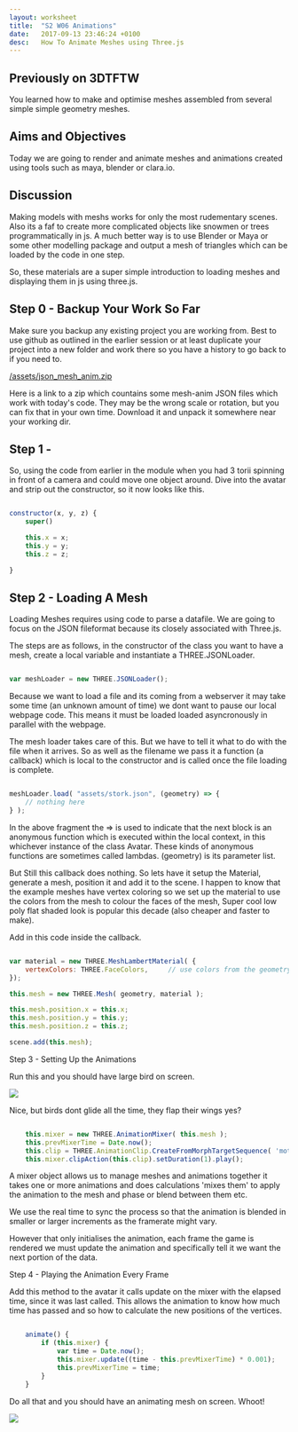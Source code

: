 ```yaml
---
layout: worksheet
title:  "S2 W06 Animations"
date:   2017-09-13 23:46:24 +0100
desc:   How To Animate Meshes using Three.js
---
```


## Previously on 3DTFTW

You learned how to make and optimise meshes assembled from several simple simple geometry meshes.

## Aims and Objectives

Today we are going to render and animate meshes and animations created using tools such as maya, blender or clara.io.

## Discussion

Making models with meshs works for only the most rudementary scenes. Also its a faf to create more complicated objects like snowmen or trees programmatically in js. A much better way is to use Blender or Maya or some other modelling package and output a mesh of triangles which can be loaded by the code in one step.

So, these materials are a super simple introduction to loading meshes and displaying them in js using three.js.

## Step 0 - Backup Your Work So Far

Make sure you backup any existing project you are working from. Best to use github as outlined in the earlier session or at least duplicate your project into a new folder and work there so you have a history to go back to if you need to.

[/assets/json_mesh_anim.zip](../../assets/json_mesh_anim.zip "Download Me Now")

Here is a link to a zip which countains some mesh-anim JSON files which work with today's code. They may be the wrong scale or rotation, but you can fix that in your own time. Download it and unpack it somewhere near your working dir.


## Step 1 -

So, using the code from earlier in the module when you had 3 torii spinning in front of a camera and could move one object around. Dive into the avatar and strip out the constructor, so it now looks like this.

~~~ javascript

constructor(x, y, z) {
    super()

    this.x = x;
    this.y = y;
    this.z = z;

}

~~~

## Step 2 - Loading A Mesh

Loading Meshes requires using code to parse a datafile. We are going to focus on the JSON fileformat because its closely associated with Three.js.

The steps are as follows, in the constructor of the class you want to have a mesh, create a local variable and instantiate a THREE.JSONLoader.

~~~ javascript

var meshLoader = new THREE.JSONLoader();

~~~

Because we want to load a file and its coming from a webserver it may take some time (an unknown amount of time) we dont want to pause our local webpage code. This means it must be loaded loaded asyncronously in parallel with the webpage.

The mesh loader takes care of this. But we have to tell it what to do with the file when it arrives. So as well as the filename we pass it a function (a callback) which is local to the constructor and is called once the file loading is complete.

~~~ javascript

meshLoader.load( "assets/stork.json", (geometry) => {
    // nothing here
} );

~~~

In the above fragment the => is used to indicate that the next block is an anonymous function which is executed within the local context, in this whichever instance of the class Avatar. These kinds of anonymous functions are sometimes called lambdas. (geometry) is its parameter list.

But Still this callback does nothing. So lets have it setup the Material, generate a mesh, position it and add it to the scene. I happen to know that the example meshes have vertex coloring so we set up the material to use the colors from the mesh to colour the faces of the mesh, Super cool low poly flat shaded look is popular this decade (also cheaper and faster to make).

Add in this code inside the callback.

~~~ javascript

var material = new THREE.MeshLambertMaterial( {
    vertexColors: THREE.FaceColors,     // use colors from the geometry
});

this.mesh = new THREE.Mesh( geometry, material );

this.mesh.position.x = this.x;
this.mesh.position.y = this.y;
this.mesh.position.z = this.z;

scene.add(this.mesh);

~~~

Step 3 - Setting Up the Animations

Run this and you should have large bird on screen.

![](../../assets/staticbird.png)

Nice, but birds dont glide all the time, they flap their wings yes?

~~~ javascript

    this.mixer = new THREE.AnimationMixer( this.mesh );
    this.prevMixerTime = Date.now();
    this.clip = THREE.AnimationClip.CreateFromMorphTargetSequence( 'motion', geometry.morphTargets, 30 );
    this.mixer.clipAction(this.clip).setDuration(1).play();

~~~

A mixer object allows us to manage meshes and animations together it takes one or more animations and does calculations 'mixes them' to apply the animation to the mesh and phase or blend between them etc.

 We use the real time to sync the process so that the animation is blended in smaller or larger increments as the framerate might vary.

However that only initialises the animation, each frame the game is rendered we must update the animation and specifically tell it we want the next portion of the data.

Step 4 - Playing the Animation Every Frame

Add this method to the avatar it calls update on the mixer with the elapsed time, since it was last called. This allows the animation to know how much time has passed and so how to calculate the new positions of the vertices.

~~~ javascript

    animate() {
        if (this.mixer) {
            var time = Date.now();
            this.mixer.update((time - this.prevMixerTime) * 0.001);
            this.prevMixerTime = time;
        }
    }

~~~

Do all that and you should have an animating mesh on screen. Whoot!


![](../../assets/flappybird.png)
